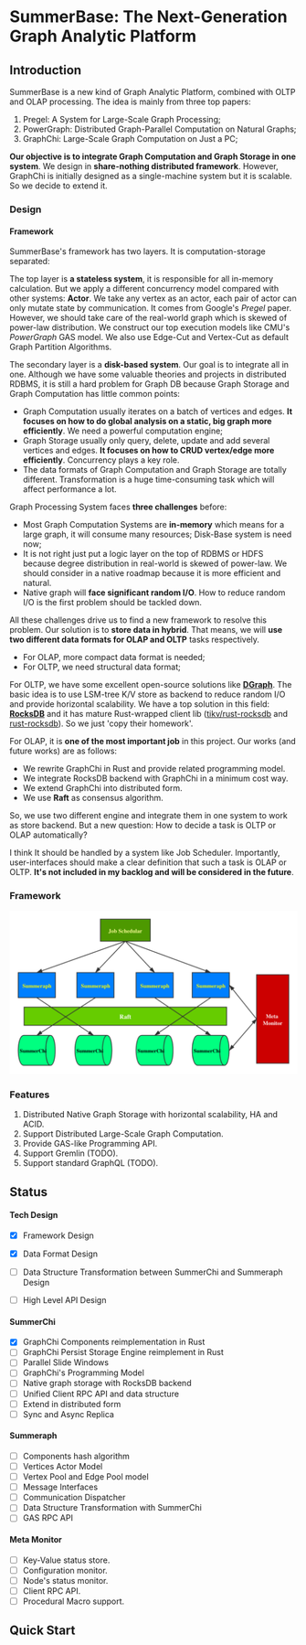 # SummerBase: The Next-Generation Graph Analytic Platform
## Introduction

SummerBase is a new kind of Graph Analytic Platform, combined with OLTP and OLAP processing. The idea is mainly from three top papers:

1. Pregel: A System for Large-Scale Graph Processing;
2. PowerGraph: Distributed Graph-Parallel Computation on Natural Graphs;
3. GraphChi:  Large-Scale Graph Computation on Just a PC;

**Our objective is to integrate Graph Computation and Graph Storage in one system**. We design in **share-nothing distributed framework**. However, GraphChi is initially designed as a single-machine system but it is scalable. So we decide to extend it. 

### Design

#### Framework

SummerBase's framework has two layers. It is computation-storage separated:  

The top layer is **a stateless system**, it is responsible for all in-memory calculation. But we apply a different concurrency model compared with other systems: **Actor**. We take any vertex as an actor, each pair of actor can only mutate state by communication. It comes from Google's *Pregel* paper. However, we should take care of the real-world graph which is skewed of power-law distribution. We construct our top execution models like CMU's *PowerGraph* GAS model. We also use Edge-Cut and Vertex-Cut as default Graph Partition Algorithms.

The secondary layer is a **disk-based system**. Our goal is to integrate all in one. Although we have some valuable theories and projects in distributed RDBMS, it is still a hard problem for Graph DB because Graph Storage and Graph Computation has little common points: 

* Graph Computation usually iterates on a batch of vertices and edges. **It focuses on how to do global analysis on a static, big graph more efficiently**. We need a powerful computation engine;
* Graph Storage usually only query, delete, update and add several vertices and edges. **It focuses on how to CRUD vertex/edge more efficiently**. Concurrency plays a key role.
* The data formats of Graph Computation and Graph Storage are totally different. Transformation is a huge time-consuming task which will affect performance a lot. 

Graph Processing System faces **three challenges** before:

* Most Graph Computation Systems are **in-memory** which means for a large graph, it will consume many resources; Disk-Base system is need now;
* It is not right just put a logic layer on the top of RDBMS or HDFS because degree distribution in real-world is skewed of power-law. We should consider in a native roadmap because it is more efficient and natural.
* Native graph will **face significant random I/O**. How to reduce random I/O is the first problem should be tackled down. 

All these challenges drive us to find a new framework to resolve this problem. Our solution is to **store data in hybrid**. That means, we will **use two different data formats for OLAP and OLTP** tasks respectively. 

* For OLAP, more compact data format is needed;
* For OLTP, we need structural data format;

For OLTP, we have some excellent open-source solutions like [**DGraph**](https://github.com/dgraph-io/dgraph). The basic idea is to use LSM-tree K/V store as backend to reduce random I/O and provide horizontal scalability. We have a top solution in this field: [**RocksDB**](https://github.com/facebook/rocksdb/) and it has mature Rust-wrapped client lib ([tikv/rust-rocksdb](https://github.com/tikv/rust-rocksdb) and [rust-rocksdb](https://github.com/rust-rocksdb/rust-rocksdb)). So we just 'copy their homework'. 

For OLAP, it is **one of the most important job** in this project. Our works (and future works) are as follows:

* We rewrite GraphChi in Rust and provide related programming model.
* We integrate RocksDB backend with GraphChi in a minimum cost way.
* We extend GraphChi into distributed form.
* We use **Raft** as consensus algorithm.

So, we use two different engine and integrate them in one system to work as store backend. But a new question: How to decide a task is OLTP or OLAP automatically?

I think It should be handled by a system like Job Scheduler. Importantly, user-interfaces should make a clear definition that such a task is OLAP or OLTP. **It's not included in my backlog and will be considered in the future**. 

### Framework

![SummerBase](SummerBase_Framework.jpg)

### Features

1. Distributed Native Graph Storage with horizontal scalability, HA and ACID. 
2. Support Distributed Large-Scale Graph Computation.
3. Provide GAS-like Programming API.
4. Support Gremlin (TODO).  
5. Support standard GraphQL (TODO).  

## Status

#### Tech Design

- [x] Framework Design

- [x] Data Format Design

- [ ] Data Structure Transformation between SummerChi and Summeraph Design

- [ ] High Level API Design

#### SummerChi

- [x] GraphChi Components reimplementation in Rust
- [ ] GraphChi Persist Storage Engine reimplement in Rust
- [ ] Parallel Slide Windows
- [ ] GraphChi's Programming Model
- [ ] Native graph storage with RocksDB backend
- [ ] Unified Client RPC API and data structure
- [ ] Extend in distributed form
- [ ] Sync and Async Replica

#### Summeraph

- [ ] Components hash algorithm
- [ ] Vertices Actor Model
- [ ] Vertex Pool and Edge Pool model
- [ ] Message Interfaces
- [ ] Communication Dispatcher
- [ ] Data Structure Transformation with SummerChi
- [ ] GAS RPC API

#### Meta Monitor

- [ ] Key-Value status store.
- [ ] Configuration monitor.
- [ ] Node's status monitor.
- [ ] Client RPC API. 
- [ ] Procedural Macro support.

## Quick Start

